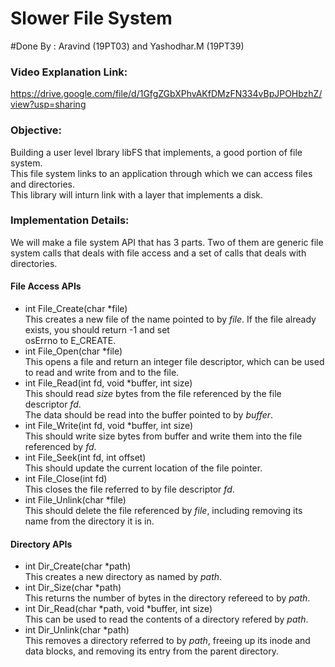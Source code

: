 # Slower File System  

#Done By : Aravind (19PT03) and Yashodhar.M (19PT39)

### Video Explanation Link:
https://drive.google.com/file/d/1GfgZGbXPhvAKfDMzFN334vBpJPOHbzhZ/view?usp=sharing

### Objective:  
Building a user level lbrary libFS that implements, a good portion of file system.   
This file system links to an application through which we can access files and directories.  
This library will inturn link with a layer that implements a disk.  

### Implementation Details:
We will make a file system API that has 3 parts. Two of them are generic file system calls that deals with file access
and a set of calls that deals with directories.  

#### File Access APIs  
 - int File_Create(char *file)  
This creates a new file of the name pointed to by _file_. If the file already exists, you should return -1 and set  
osErrno to E_CREATE.  
 - int File_Open(char *file)  
This opens a file and return an integer file descriptor, which can be used to read and write from and to the file.  
 - int File_Read(int fd, void *buffer, int size)  
This should read _size_ bytes from the file referenced by the file descriptor _fd_.  
The data should be read into the buffer pointed to by _buffer_.  
 - int File_Write(int fd, void *buffer, int size)  
This should write size bytes from buffer and write them into the file referenced by _fd_.  
 - int File_Seek(int fd, int offset)  
This should update the current location of the file pointer.  
 - int File_Close(int fd)  
This closes the file referred to by file descriptor _fd_.  
 - int File_Unlink(char *file)  
This should delete the file referenced by _file_, including removing its name from the directory it is in.


#### Directory APIs  
 - int Dir_Create(char *path)  
This creates a new directory as named by _path_.  
 - int Dir_Size(char *path)  
This returns the number of bytes in the directory refereed to by _path_.  
 - int Dir_Read(char *path, void *buffer, int size)  
This can be used to read the contents of a directory refered by _path_. 
 - int Dir_Unlink(char *path)  
This removes a directory referred to by _path_, freeing up its inode and data blocks, and removing its entry from the parent directory.

